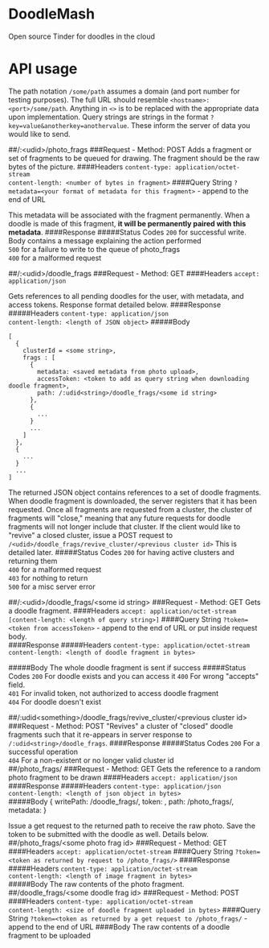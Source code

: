 # DoodleMash
Open source Tinder for doodles in the cloud

API usage
========    

The path notation `/some/path` assumes a domain (and port number for testing purposes). The full URL should resemble `<hostname>:<port>/some/path`. Anything in `<>` is to be replaced with the appropriate data upon implementation. Query strings are strings in the format `?key=value&anotherkey=anothervalue`. These inform the server of data you would like to send.

##/:\<udid\>/photo_frags
###Request - Method: POST
Adds a fragment or set of fragments to be queued for drawing. The fragment should be the raw bytes of the picture.
####Headers
`content-type: application/octet-stream`  
`content-length: <number of bytes in fragment>`
####Query String
`?metadata=<your format of metadata for this fragment>` - append to the end of URL  

This metadata will be associated with the fragment permanently. When a doodle is made of this fragment, **it will be permanently paired with this metadata**.
####Response
#####Status Codes
`200` for successful write. Body contains a message explaining the action performed  
`500` for a failure to write to the queue of photo_frags  
`400` for a malformed request

##/:\<udid\>/doodle_frags
###Request - Method: GET
####Headers
`accept: application/json`  

Gets references to all pending doodles for the user, with metadata, and access tokens. Response format detailed below.
####Response
#####Headers
`content-type: application/json`  
`content-length: <length of JSON object>`
#####Body

    [
      {
        clusterId = <some string>,
        frags : [
          {
            metadata: <saved metadata from photo upload>,
            accessToken: <token to add as query string when downloading doodle fragment>,
            path: /:udid<string>/doodle_frags/<some id string>
          },
          {
            ...
          }
          ...
        ]
      },
      {
        ...
      }
      ...
    ]

The returned JSON object contains references to a set of doodle fragments. When doodle fragment is downloaded, the server registers that it has been requested. Once all fragments are requested from a cluster, the cluster of fragments will "close," meaning that any future requests for doodle fragments will not longer include that cluster. If the client would like to "revive" a closed cluster, issue a POST request to `/<udid>/doodle_frags/revive_cluster/<previous cluster id>` This is detailed later.
#####Status Codes
`200` for having active clusters and returning them  
`400` for a malformed request  
`403` for nothing to return  
`500` for a misc server error  

##/:\<udid\>/doodle_frags/\<some id string\>
###Request - Method: GET
Gets a doodle fragment.
####Headers
`accept: application/octet-stream`  
`[content-length: <length of query string>]`
####Query String
`?token=<token from accessToken>` - append to the end of URL or put inside request body.  
####Response
#####Headers
`content-type: application/octet-stream`  
`content-length: <length of doodle fragment in bytes>`  

#####Body
The whole doodle fragment is sent if success
#####Status Codes
`200` For doodle exists and you can access it 
`400` For wrong "accepts" field.  
`401` For invalid token, not authorized to access doodle fragment  
`404` For doodle doesn't exist  

##/:udid\<something\>/doodle_frags/revive_cluster/\<previous cluster id\>
###Request - Method: POST
"Revives" a cluster of "closed" doodle fragments such that it re-appears in server response to `/:udid<string>/doodle_frags`.
####Response
#####Status Codes
`200` For a successful operation  
`404` For a non-existent or no longer valid cluster id  
##/photo_frags/
###Request - Method: GET
Gets the reference to a random photo fragment to be drawn
####Headers
`accept: application/json`  
####Response
#####Headers
`content-type: application/json`  
`content-length: <length of json object in bytes>`  
#####Body
    {
        writePath: /doodle_frags/<some doodle frag id>,
        token: <some string>,
        path: /photo_frags/<some photo frag id>,
        metadata: <string of metadata>
    }
    
Issue a get request to the returned path to receive the raw photo. Save the token to be submitted with the doodle as well. Details below.
##/photo_frags/\<some photo frag id\>
###Request - Method: GET
####Headers
`accept: application/octet-stream`
####Query String
`?token=<token as returned by request to /photo_frags/>`
####Response
#####Headers
`content-type: application/octet-stream`  
`content-length: <length of image fragment in bytes>`  
#####Body
The raw contents of the photo fragment.
##/doodle_frags/\<some doodle frag id\>
###Request - Method: POST
####Headers
`content-type: application/octet-stream`  
`content-length: <size of doodle fragment uploaded in bytes>`
####Query String
`?token=<token as returned by a get request to /photo_frags/` - append to the end of URL
####Body
The raw contents of a doodle fragment to be uploaded
